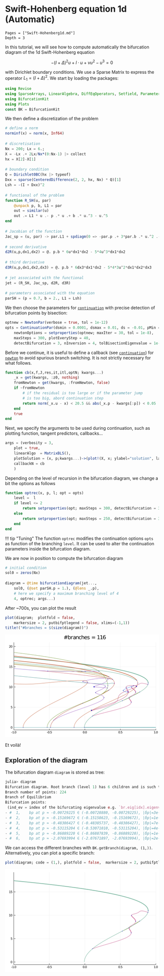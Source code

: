 # Swift-Hohenberg equation 1d (Automatic)

```@contents
Pages = ["Swift-Hohenberg1d.md"]
Depth = 3
```

In this tutorial, we will see how to compute automatically the bifurcation diagram of the 1d Swift-Hohenberg equation

$$-(I+\Delta)^2 u+l\cdot u +\nu u^2-u^3 = 0\tag{E}$$

with Dirichlet boundary conditions. We use a Sparse Matrix to express the operator $L_1=(I+\Delta)^2$. We start by loading the packages:

```julia
using Revise
using SparseArrays, LinearAlgebra, DiffEqOperators, Setfield, Parameters
using BifurcationKit
using Plots
const BK = BifurcationKit
```

We then define a discretization of the problem

```julia
# define a norm
norminf(x) = norm(x, Inf64)

# discretisation
Nx = 200; Lx = 6.;
X = -Lx .+ 2Lx/Nx*(0:Nx-1) |> collect
hx = X[2]-X[1]

# boundary condition
Q = Dirichlet0BC(hx |> typeof)
Dxx = sparse(CenteredDifference(2, 2, hx, Nx) * Q)[1]
Lsh = -(I + Dxx)^2

# functional of the problem
function R_SH(u, par)
	@unpack p, b, L1 = par
	out = similar(u)
	out .= L1 * u .- p .* u .+ b .* u.^3 - u.^5
end

# Jacobian of the function
Jac_sp = (u, par) -> par.L1 + spdiagm(0 => -par.p .+ 3*par.b .* u.^2 .- 5 .* u.^4)

# second derivative
d2R(u,p,dx1,dx2) = @. p.b * 6u*dx1*dx2 - 5*4u^3*dx1*dx2

# third derivative
d3R(u,p,dx1,dx2,dx3) = @. p.b * 6dx3*dx1*dx2 - 5*4*3u^2*dx1*dx2*dx3

# jet associated with the functional
jet = (R_SH, Jac_sp, d2R, d3R)

# parameters associated with the equation
parSH = (p = 0.7, b = 2., L1 = Lsh)
```

We then choose the parameters for [`continuation`](@ref) with precise detection of bifurcation points by bisection:

```julia
optnew = NewtonPar(verbose = true, tol = 1e-12)
opts = ContinuationPar(dsmin = 0.0001, dsmax = 0.01, ds = -0.01, pMin = -2.1,
	newtonOptions = setproperties(optnew; maxIter = 30, tol = 1e-8), 
	maxSteps = 300, plotEveryStep = 40, 
	detectBifurcation = 3, nInversion = 4, tolBisectionEigenvalue = 1e-17, dsminBisection = 1e-7)
```

Before we continue, it is useful to define a callback (see [`continuation`](@ref)) for [`newton`](@ref) to avoid spurious branch switching. It is not strictly necessary for what follows. 

```julia
function cb(x,f,J,res,it,itl,optN; kwargs...)
	_x = get(kwargs, :z0, nothing)
	fromNewton = get(kwargs, :fromNewton, false)
	if ~fromNewton
		# if the residual is too large or if the parameter jump
		# is too big, abord continuation step
		return norm(_x.u - x) < 20.5 && abs(_x.p - kwargs[:p]) < 0.05
	end
	true
end
```

Next, we specify the arguments to be used during continuation, such as plotting function, tangent predictors, callbacks...

```julia
args = (verbosity = 3,
	plot = true,
	linearAlgo  = MatrixBLS(),
	plotSolution = (x, p;kwargs...)->(plot!(X, x; ylabel="solution", label="", kwargs...)),
	callbackN = cb
	)
```

Depending on the level of recursion in the bifurcation diagram, we change a bit the options as follows

```julia
function optrec(x, p, l; opt = opts)
	level =  l
	if level <= 2
		return setproperties(opt; maxSteps = 300, detectBifurcation = 3, nev = Nx, detectLoop = false)
	else
		return setproperties(opt; maxSteps = 250, detectBifurcation = 3, nev = Nx, detectLoop = true)
	end
end
```

!!! tip "Tuning"
    The function `optrec` modifies the continuation options `opts` as function of the branching `level`. It can be used to alter the continuation parameters inside the bifurcation diagram.
    
We are now in position to compute the bifurcation diagram

```julia
# initial condition
sol0 = zeros(Nx)

diagram = @time bifurcationdiagram(jet..., 
	sol0, (@set parSH.p = 1.), (@lens _.p), 
	# here we specify a maximum branching level of 4
	4, optrec; args...)
```  

After ~700s, you can plot the result  

```julia
plot(diagram;  plotfold = false,  
	markersize = 2, putbifptlegend = false, xlims=(-1,1))
title!("#branches = $(size(diagram))")
```	

![](BDSH1d.png)

Et voilà!

## Exploration of the diagram

The bifurcation diagram `diagram` is stored as tree:

```julia
julia> diagram
Bifurcation diagram. Root branch (level 1) has 6 children and is such that:
Branch number of points: 224
Branch of Equilibrium
Bifurcation points:
 (ind_ev = index of the bifurcating eigenvalue e.g. `br.eig[idx].eigenvals[ind_ev]`)
- #  1,    bp at p ≈ -0.00729225 ∈ (-0.00728880, -0.00729225), |δp|=3e-06, [converged], δ = ( 1,  0), step =  72, eigenelements in eig[ 73], ind_ev =   1
- #  2,    bp at p ≈ -0.15169672 ∈ (-0.15158623, -0.15169672), |δp|=1e-04, [converged], δ = ( 1,  0), step =  83, eigenelements in eig[ 84], ind_ev =   2
- #  3,    bp at p ≈ -0.48386427 ∈ (-0.48385737, -0.48386427), |δp|=7e-06, [converged], δ = ( 1,  0), step = 107, eigenelements in eig[108], ind_ev =   3
- #  4,    bp at p ≈ -0.53115204 ∈ (-0.53071010, -0.53115204), |δp|=4e-04, [converged], δ = ( 1,  0), step = 111, eigenelements in eig[112], ind_ev =   4
- #  5,    bp at p ≈ -0.86889220 ∈ (-0.86887839, -0.86889220), |δp|=1e-05, [converged], δ = ( 1,  0), step = 135, eigenelements in eig[136], ind_ev =   5
- #  6,    bp at p ≈ -2.07693994 ∈ (-2.07671897, -2.07693994), |δp|=2e-04, [converged], δ = ( 1,  0), step = 221, eigenelements in eig[222], ind_ev =   6
```

We can access the different branches with `BK.getBranch(diagram, (1,))`. Alternatively, you can plot a specific branch:

```julia
plot(diagram; code = (1,), plotfold = false,  markersize = 2, putbifptlegend = false, xlims=(-1,1))
```

![](BDSH1d-1.png)
